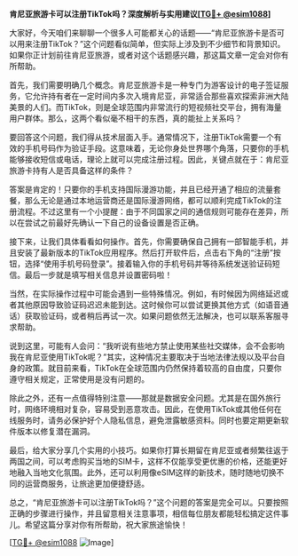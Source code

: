 **肯尼亚旅游卡可以注册TikTok吗？深度解析与实用建议[[TG💪+ @esim1088](https://t.me/s/esim1088)]**

大家好，今天咱们来聊聊一个很多人可能都关心的话题——“肯尼亚旅游卡是否可以用来注册TikTok？”这个问题看似简单，但实际上涉及到不少细节和背景知识。如果你正计划前往肯尼亚旅游，或者对这个话题感兴趣，那这篇文章一定会对你有所帮助。

首先，我们需要明确几个概念。肯尼亚旅游卡是一种专门为游客设计的电子签证服务，它允许持有者在一定时间内多次入境肯尼亚，非常适合那些喜欢探索非洲大陆美景的人们。而TikTok，则是全球范围内非常流行的短视频社交平台，拥有海量用户群体。那么，这两个看似毫不相干的东西，真的能扯上关系吗？

要回答这个问题，我们得从技术层面入手。通常情况下，注册TikTok需要一个有效的手机号码作为验证手段。这意味着，无论你身处世界哪个角落，只要你的手机能够接收短信或电话，理论上就可以完成注册过程。因此，关键点就在于：肯尼亚旅游卡持有人是否具备这样的条件？

答案是肯定的！只要你的手机支持国际漫游功能，并且已经开通了相应的流量套餐，那么无论是通过本地运营商还是国际漫游网络，都可以顺利完成TikTok的注册流程。不过这里有一个小提醒：由于不同国家之间的通信规则可能存在差异，所以在尝试之前最好先确认一下自己的设备设置是否正确。

接下来，让我们具体看看如何操作。首先，你需要确保自己拥有一部智能手机，并且安装了最新版本的TikTok应用程序。然后打开软件后，点击右下角的“注册”按钮，选择“使用手机号码登录”。接着输入你的手机号码并等待系统发送验证码短信。最后一步就是填写相关信息并设置密码啦！

当然，在实际操作过程中可能会遇到一些特殊情况。例如，有时候因为网络延迟或者其他原因导致验证码迟迟未能到达。这时候你可以尝试更换其他方式（如语音通话）获取验证码，或者稍后再试一次。如果问题依然无法解决，也可以联系客服寻求帮助。

说到这里，可能有人会问：“我听说有些地方禁止使用某些社交媒体，会不会影响我在肯尼亚使用TikTok呢？”其实，这种情况主要取决于当地法律法规以及平台自身的政策。就目前来看，TikTok在全球范围内仍然保持着较高的自由度，只要你遵守相关规定，正常使用是没有问题的。

除此之外，还有一点值得特别注意——那就是数据安全问题。尤其是在国外旅行时，网络环境相对复杂，容易受到恶意攻击。因此，在使用TikTok或其他任何在线服务时，请务必保护好个人隐私信息，避免泄露敏感资料。同时也要定期更新软件版本以修复潜在漏洞。

最后，给大家分享几个实用的小技巧。如果你打算长期留在肯尼亚或者频繁往返于两国之间，可以考虑购买当地的SIM卡，这样不仅能享受更优惠的价格，还能更好地融入当地文化氛围。此外，还可以利用像eSIM这样的新技术，随时随地切换不同的运营商服务，让旅途更加便捷舒适。

总之，“肯尼亚旅游卡可以注册TikTok吗？”这个问题的答案是完全可以。只要按照正确的步骤进行操作，并且留意相关注意事项，相信每位朋友都能轻松搞定这件事儿。希望这篇分享对你有所帮助，祝大家旅途愉快！

[[TG💪+ @esim1088](https://t.me/s/esim1088) ![Image](https://i.postimg.cc/4NQfJmqS/Snipaste-2025-05-13-00-14-12.png)]